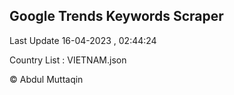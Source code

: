 

## Google Trends Keywords Scraper 
 
Last Update 16-04-2023 , 02:44:24

Country List :
VIETNAM.json



© Abdul Muttaqin 
